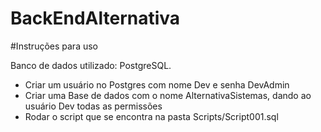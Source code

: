 # BackEndAlternativa


#Instruções para uso

Banco de dados utilizado: PostgreSQL.
- Criar um usuário no Postgres com nome Dev e senha DevAdmin
- Criar uma Base de dados com o nome AlternativaSistemas, dando ao usuário Dev todas as permissões
- Rodar o script que se encontra na pasta Scripts/Script001.sql
